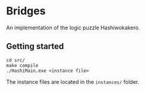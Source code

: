 # Bridges
An implementation of the logic puzzle Hashiwokakero.

## Getting started

```
cd src/
make compile
./HashiMain.exe <instance file> 
```
The instance files are located in the `instances/` folder.